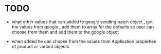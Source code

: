 # TODO

-   what other values that can added to google sending patch object , get the values from google , add them to array for the defaults so user can choose from them and add them to the google object

-   when added he can choose from the values from Application properties of product or variant objects
